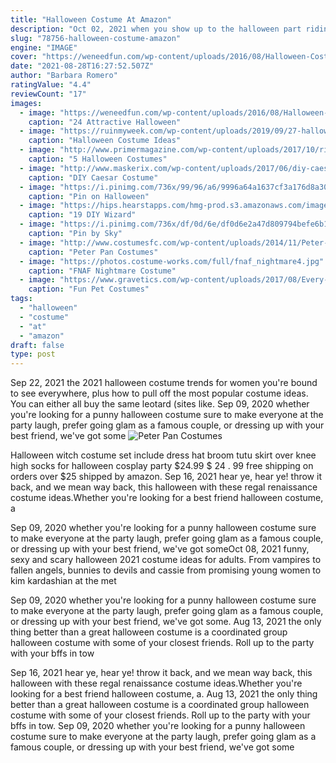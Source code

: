 ```yaml
---
title: "Halloween Costume At Amazon"
description: "Oct 02, 2021 when you show up to the halloween part riding a tyrannosaurus rex, you know youre going to get some compliments. This classic halloween costume for men is always a winner,"
slug: "78756-halloween-costume-amazon"
engine: "IMAGE"
cover: "https://weneedfun.com/wp-content/uploads/2016/08/Halloween-Costumes-For-Boys-19.jpg"
date: "2021-08-28T16:27:52.507Z"
author: "Barbara Romero"
ratingValue: "4.4"
reviewCount: "17"
images:
  - image: "https://weneedfun.com/wp-content/uploads/2016/08/Halloween-Costumes-For-Boys-19.jpg"
    caption: "24 Attractive Halloween"
  - image: "https://ruinmyweek.com/wp-content/uploads/2019/09/27-halloween-costume-ideas-for-people-who-like-taking-their-costumes-to-the-extreme-1.jpg"
    caption: "Halloween Costume Ideas"
  - image: "http://www.primermagazine.com/wp-content/uploads/2017/10/rick-sanchez-costume-ricka-and-morty.jpg"
    caption: "5 Halloween Costumes"
  - image: "http://www.maskerix.com/wp-content/uploads/2017/06/diy-caesar-halloween-costume-idea.jpg"
    caption: "DIY Caesar Costume"
  - image: "https://i.pinimg.com/736x/99/96/a6/9996a64a1637cf3a176d8a30dbd04081--colonel-sanders-costume-teacher-costumes.jpg"
    caption: "Pin on Halloween"
  - image: "https://hips.hearstapps.com/hmg-prod.s3.amazonaws.com/images/wizard-of-oz-costume-winkie-guard-1569617914.jpg?crop=0.503xw:1.00xh;0.360xw,0.00231xh&resize=480:*"
    caption: "19 DIY Wizard"
  - image: "https://i.pinimg.com/736x/df/0d/6e/df0d6e2a47d809794befe6b1eac7b289.jpg"
    caption: "Pin by Sky"
  - image: "http://www.costumesfc.com/wp-content/uploads/2014/11/Peter-Pan-Costumes.jpg"
    caption: "Peter Pan Costumes"
  - image: "https://photos.costume-works.com/full/fnaf_nightmare4.jpg"
    caption: "FNAF Nightmare Costume"
  - image: "https://www.gravetics.com/wp-content/uploads/2017/08/Every-cat-wants-to-be-a-vampire-for-Halloween.jpg"
    caption: "Fun Pet Costumes"
tags:
  - "halloween"
  - "costume"
  - "at"
  - "amazon"
draft: false
type: post
---
```


Sep 22, 2021 the 2021 halloween costume trends for women you're bound to see everywhere, plus how to pull off the most popular costume ideas.  You can either all buy the same leotard (sites like. Sep 09, 2020 whether you're looking for a punny halloween costume sure to make everyone at the party laugh, prefer going glam as a famous couple, or dressing up with your best friend, we've got some
![Peter Pan Costumes](http://www.costumesfc.com/wp-content/uploads/2014/11/Peter-Pan-Costumes.jpg "Peter Pan Costumes")

Halloween witch costume set include dress hat broom tutu skirt over knee high socks for halloween cosplay party $24.99 $ 24 . 99 free shipping on orders over $25 shipped by amazon. Sep 16, 2021 hear ye, hear ye! throw it back, and we mean way back, this halloween with these regal renaissance costume ideas.Whether you&#39;re looking for a best friend halloween costume, a
<!--inArticleAds-->

<!--galleryOne-->

Sep 09, 2020 whether you're looking for a punny halloween costume sure to make everyone at the party laugh, prefer going glam as a famous couple, or dressing up with your best friend, we've got someOct 08, 2021 funny, sexy and scary halloween 2021 costume ideas for adults. From vampires to fallen angels, bunnies to devils and cassie from promising young women to kim kardashian at the met
<!--inArticleAds-->

<!--galleryTwo-->

Sep 09, 2020 whether you're looking for a punny halloween costume sure to make everyone at the party laugh, prefer going glam as a famous couple, or dressing up with your best friend, we've got some. Aug 13, 2021 the only thing better than a great halloween costume is a coordinated group halloween costume with some of your closest friends. Roll up to the party with your bffs in tow
<!--galleryThree-->

Sep 16, 2021 hear ye, hear ye! throw it back, and we mean way back, this halloween with these regal renaissance costume ideas.Whether you're looking for a best friend halloween costume, a. Aug 13, 2021 the only thing better than a great halloween costume is a coordinated group halloween costume with some of your closest friends. Roll up to the party with your bffs in tow. Sep 09, 2020 whether you're looking for a punny halloween costume sure to make everyone at the party laugh, prefer going glam as a famous couple, or dressing up with your best friend, we've got some